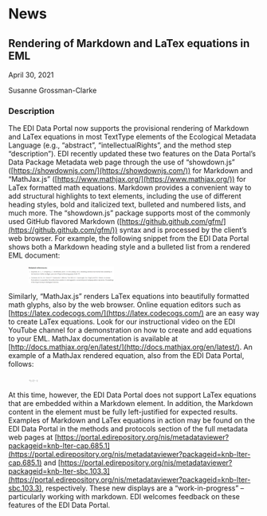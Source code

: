 # News

## Rendering of Markdown and LaTex equations in EML

April 30, 2021

Susanne Grossman-Clarke

### Description

The EDI Data Portal now supports the provisional rendering of Markdown and LaTex equations in most TextType elements of the Ecological Metadata Language (e.g., “abstract”, “intellectualRights”, and the method step “description”). EDI recently updated these two features on the Data Portal’s Data Package Metadata web page through the use of “showdown.js” ([https://showdownjs.com/](https://showdownjs.com/)) for Markdown and “MathJax.js” ([https://www.mathjax.org/](https://www.mathjax.org/)) for LaTex formatted math equations. Markdown provides a convenient way to add structural highlights to text elements, including the use of different heading styles, bold and italicized text, bulleted and numbered lists, and much more. The “showdown.js” package supports most of the commonly used GitHub flavored Markdown ([https://github.github.com/gfm/](https://github.github.com/gfm/)) syntax and is processed by the client’s web browser. For example, the following snippet from the EDI Data Portal shows both a Markdown heading style and a bulleted list from a rendered EML document:

<div class="figure_featured" style="width: 50%;">
    <figure>
       <img src="/static/images/news/rendering1.png" alt="references"/>
       <figcaption class="figure-caption"></figcaption>
    </figure>
</div>

Similarly, “MathJax.js” renders LaTex equations into beautifully formatted math glyphs, also by the web browser. Online equation editors such as [https://latex.codecogs.com/](https://latex.codecogs.com/) are an easy way to create LaTex equations. Look for our instructional video on the EDI YouTube channel for a demonstration on how to create and add equations to your EML.  MathJax documentation is available at [http://docs.mathjax.org/en/latest/](http://docs.mathjax.org/en/latest/). An example of a MathJax rendered equation, also from the EDI Data Portal, follows:

<div class="figure_featured" style="width: 20%;">
    <figure>
       <img src="/static/images/news/rendering2.png" alt="equations"/>
       <figcaption class="figure-caption"></figcaption>
    </figure>
</div>

At this time, however, the EDI Data Portal does not support LaTex equations that are embedded within a Markdown element. In addition, the Markdown content in the <markdown> element must be fully left-justified for expected results. Examples of Markdown and LaTex equations in action may be found on the EDI Data Portal in the methods and protocols section of the full metadata web pages at [https://portal.edirepository.org/nis/metadataviewer?packageid=knb-lter-cap.685.1](https://portal.edirepository.org/nis/metadataviewer?packageid=knb-lter-cap.685.1) and [https://portal.edirepository.org/nis/metadataviewer?packageid=knb-lter-sbc.103.3](https://portal.edirepository.org/nis/metadataviewer?packageid=knb-lter-sbc.103.3), respectively. These new displays are a “work-in-progress”  – particularly working with markdown. EDI welcomes feedback on these features of the EDI Data Portal. 

<!-- Technical -->